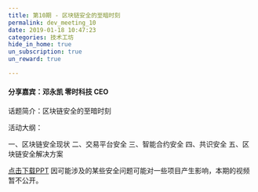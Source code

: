 ```yaml
---
title: 第10期 - 区块链安全的至暗时刻
permalink: dev_meeting_10
date: 2019-01-18 10:47:23
categories: 技术工坊
hide_in_home: true
un_subscription: true
un_reward: true

---
```


#### 分享嘉宾：邓永凯 零时科技 CEO

话题简介：区块链安全的至暗时刻

活动大纲：

一、区块链安全现状
二、交易平台安全
三、智能合约安全
四、共识安全
五、区块链安全解决方案


[点击下载PPT](https://img.learnblockchain.cn//pdf/10_blockchain_serurity.pdf)
因可能涉及的某些安全问题可能对一些项目产生影响，本期的视频暂不公开。
